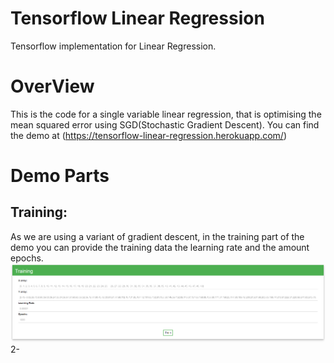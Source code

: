# Tensorflow Linear Regression

Tensorflow implementation for Linear Regression.

# OverView
This is the code for a single variable linear regression, that is optimising the mean squared error using SGD(Stochastic Gradient Descent).
You can find the demo at  (https://tensorflow-linear-regression.herokuapp.com/)

# Demo Parts

## Training:
As we are using a variant of gradient descent, in the training part of the demo you can provide the training data the learning rate and the amount epochs.
![Training](https://github.com/ImadEddineBek/LinearRegression/blob/master/screen%20shots/training.png)
2- 
